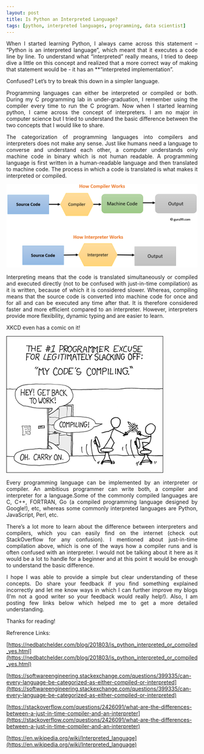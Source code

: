 ```yaml
---
layout: post
title: Is Python an Interpreted Language?
tags: [python, interpreted languages, programming, data scientist]
---
```

<p align="justify">
When I started learning Python, I always came across this statement – “Python is an interpreted language”, which meant that it executes a code line by line. To understand what “interpreted” really means, I tried to deep dive a little on this concept and realized that a more correct way of making that statement  would be - it has an **“interpreted implementation”.
</p>

Confused? Let’s try to break this down in a simpler language. 

<p align="justify">
Programming languages can either be interpreted or compiled or both. During my C programming lab in under-graduation, I remember using the compiler every time to run the C program. Now when I started learning python, I came across the concept of interpreters. I am no major in computer science but I tried to understand the basic difference between the two concepts that I would like to share.
</p>

<p align="justify">
The categorization of programming languages into compilers and interpreters does not make any sense. Just like humans need a language to converse and understand each other, a computer understands only machine code in binary which is not human readable. A programming language is first written in a human-readable language and then translated to machine code. The process in which a code is translated is what makes it interpreted or compiled.
</p>

![compiler vs interpreter](/img/compiler.png)




<p align="justify">
Interpreting means that the code is translated simultaneously or compiled and executed directly (not to be confused with just-in-time compilation) as it is written, because of which it is considered slower. Whereas, compiling means that the source code is converted into machine code for once and for all and can be executed any time after that. It is therefore considered faster and more efficient compared to an interpreter. However, interpreters provide more flexibility, dynamic typing and are easier to learn. 
  
XKCD even has a comic on it!
</p>

![xkcd image](/img/comic.png)



<p align="justify">
Every programming language can be implemented by an interpreter or compiler. An ambitious programmer can write both, a compiler and interpreter for a language.Some of the commonly compiled languages are C, C++, FORTRAN, Go (a compiled programming language designed by Google!), etc, whereas some commonly interpreted languages are Python, JavaScript, Perl, etc.
</p>
<p align="justify">
There’s a lot more to learn about the difference between interpreters and compilers, which you can easily find on the internet (check out StackOverflow for any confusion). I mentioned about just-in-time compilation above, which is one of the ways how a compiler runs and is often confused with an interpreter. I would not be talking about it here as it would be a lot to handle for a beginner and at this point it would be enough to understand the basic difference.
</p>

<p align="justify">
I hope I was able to provide a simple but clear understanding of these concepts. Do share your feedback if you find something explained incorrectly and let me know ways in which I can further improve my blogs (I’m not a good writer so your feedback would really help!). Also, I am posting few links below which helped me to get a more detailed understanding.
</p>

Thanks for reading!

Refrerence Links:

[https://nedbatchelder.com/blog/201803/is_python_interpreted_or_compiled_yes.html](https://nedbatchelder.com/blog/201803/is_python_interpreted_or_compiled_yes.html) 

[https://softwareengineering.stackexchange.com/questions/399335/can-every-language-be-categorized-as-either-compiled-or-interpreted](https://softwareengineering.stackexchange.com/questions/399335/can-every-language-be-categorized-as-either-compiled-or-interpreted) 

[https://stackoverflow.com/questions/2426091/what-are-the-differences-between-a-just-in-time-compiler-and-an-interpreter](https://stackoverflow.com/questions/2426091/what-are-the-differences-between-a-just-in-time-compiler-and-an-interpreter) 

[https://en.wikipedia.org/wiki/Interpreted_language](https://en.wikipedia.org/wiki/Interpreted_language) 
